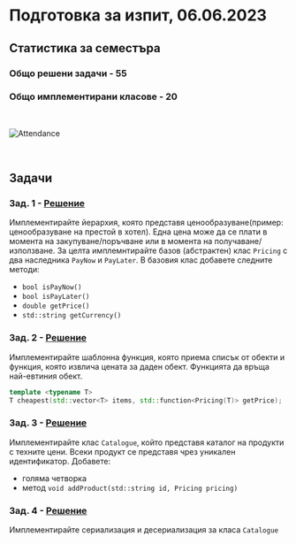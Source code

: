 # Подготовка за изпит, 06.06.2023

## Статистика за семестъра

### Общо решени задачи - **55**

### Общо имплементирани класове - **20**

<br/>

![Attendance](content/attendance.png)

<br/>


## Задачи

### Зад. 1 - [Решение](solutions/price.h)

Имплементирайте йерархия, която представя ценообразуване(пример: ценообразуване на престой в хотел). Една цена може да се плати в момента на закупуване/поръчване или в момента на получаване/използване. За целта имплемнтирайте базов (абстрактен) клас `Pricing` с два наследника `PayNow` и `PayLater`. В базовия клас добавете следните методи:

* `bool isPayNow()`
* `bool isPayLater()`
* `double getPrice()`
* `std::string getCurrency()`

### Зад. 2 - [Решение](solutions/main.cpp)

Имплементирайте шаблонна функция, която приема списък от обекти и функция, която извлича цената за даден обект. Функцията да връща най-евтиния обект.

```c++
template <typename T>
T cheapest(std::vector<T> items, std::function<Pricing(T)> getPrice);
```

### Зад. 3 - [Решение](solutions/catalogue.h)

Имплементирайте клас `Catalogue`, който представя каталог на продукти с техните цени. Всеки продукт се представя чрез уникален идентификатор. Добавете:

* голяма четворка
* метод `void addProduct(std::string id, Pricing pricing)`

### Зад. 4 - [Решение](solutions/catalogue.cpp)

Имплементирайте сериализация и десериализация за класа `Catalogue`
